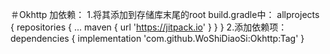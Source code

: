 ＃Okhttp
加依赖：
1.将其添加到存储库末尾的root build.gradle中：
      allprojects {
          repositories {
            ...
            maven { url 'https://jitpack.io' }
          }
        }
2.添加依赖项：
      dependencies {
	        implementation 'com.github.WoShiDiaoSi:Okhttp:Tag'
	}
